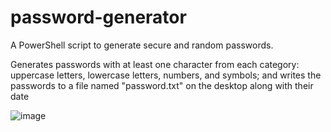 # password-generator
A PowerShell script to generate secure and random passwords.

Generates passwords with at least one character from each category: uppercase letters, lowercase letters, numbers, and symbols; and writes the passwords to a file named "password.txt" on the desktop along with their date

![image](https://github.com/atalayka/password-generator/assets/58311022/498906ee-9d7f-459d-9038-745a2acb77e1)


